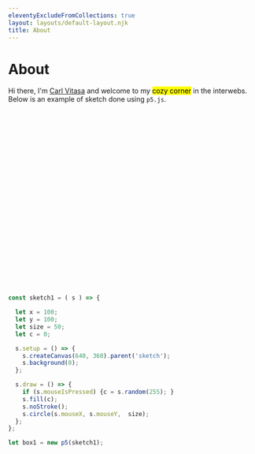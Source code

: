 ```yaml
---
eleventyExcludeFromCollections: true
layout: layouts/default-layout.njk
title: About
---
```


# About

Hi there, I'm <a href="https://carlvitasa.com/" target="_blank">Carl Vitasa</a>
 and welcome to my <mark>cozy corner</mark> in the interwebs. Below is an example of sketch done using `p5.js`.

<div id="sketch" class="corner-wrapper"
     style="max-width: 640px; height: 360px;">
</div>
<script src="./assets/p5-sketches/about.js"></script>

```js   
const sketch1 = ( s ) => {

  let x = 100;
  let y = 100;
  let size = 50;
  let c = 0;

  s.setup = () => {
    s.createCanvas(640, 360).parent('sketch');
    s.background(0);
  };

  s.draw = () => {
    if (s.mouseIsPressed) {c = s.random(255); }
    s.fill(c);
    s.noStroke();
    s.circle(s.mouseX, s.mouseY,  size);
  };
};

let box1 = new p5(sketch1);
```


